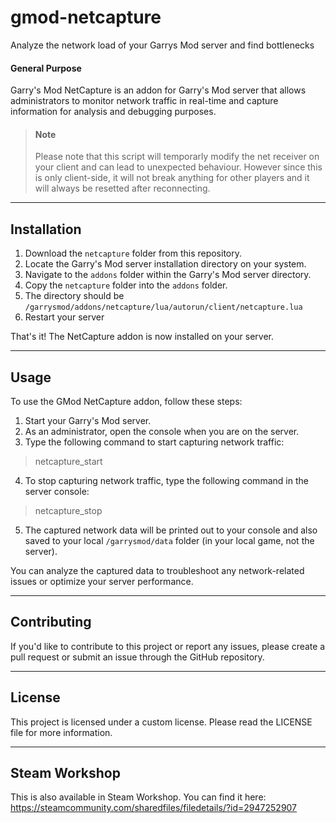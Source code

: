 # gmod-netcapture
Analyze the network load of your Garrys Mod server and find bottlenecks


#### General Purpose
Garry's Mod NetCapture is an addon for Garry's Mod server that allows administrators to monitor network traffic in real-time and capture information for analysis and debugging purposes.


> #### Note
> Please note that this script will temporarly modify the net receiver on your client and can lead to unexpected behaviour.
> However since this is only client-side, it will not break anything for other players and it will always be resetted after reconnecting.

***

## Installation

1. Download the `netcapture` folder from this repository.
2. Locate the Garry's Mod server installation directory on your system.
3. Navigate to the `addons` folder within the Garry's Mod server directory.
4. Copy the `netcapture` folder into the `addons` folder.
5. The directory should be `/garrysmod/addons/netcapture/lua/autorun/client/netcapture.lua`
6. Restart your server

That's it! The NetCapture addon is now installed on your server.

***

## Usage

To use the GMod NetCapture addon, follow these steps:

1. Start your Garry's Mod server.
2. As an administrator, open the console when you are on the server.
3. Type the following command to start capturing network traffic:
> netcapture_start
4. To stop capturing network traffic, type the following command in the server console:
> netcapture_stop
5. The captured network data will be printed out to your console and also saved to your local `/garrysmod/data` folder (in your local game, not the server).

You can analyze the captured data to troubleshoot any network-related issues or optimize your server performance.

***

## Contributing

If you'd like to contribute to this project or report any issues, please create a pull request or submit an issue through the GitHub repository.

***

## License

This project is licensed under a custom license. Please read the LICENSE file for more information.

***

## Steam Workshop

This is also available in Steam Workshop. You can find it here: https://steamcommunity.com/sharedfiles/filedetails/?id=2947252907
